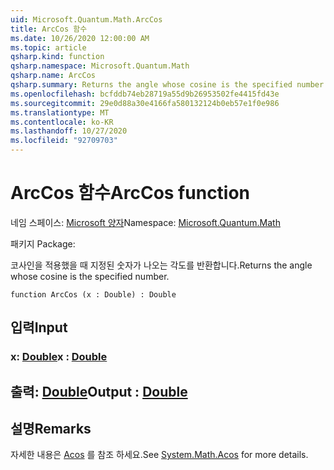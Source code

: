 ```yaml
---
uid: Microsoft.Quantum.Math.ArcCos
title: ArcCos 함수
ms.date: 10/26/2020 12:00:00 AM
ms.topic: article
qsharp.kind: function
qsharp.namespace: Microsoft.Quantum.Math
qsharp.name: ArcCos
qsharp.summary: Returns the angle whose cosine is the specified number.
ms.openlocfilehash: bcfddb74eb28719a55d9b26953502fe4415fd43e
ms.sourcegitcommit: 29e0d88a30e4166fa580132124b0eb57e1f0e986
ms.translationtype: MT
ms.contentlocale: ko-KR
ms.lasthandoff: 10/27/2020
ms.locfileid: "92709703"
---
```

# <a name="arccos-function"></a><span data-ttu-id="d40ff-102">ArcCos 함수</span><span class="sxs-lookup"><span data-stu-id="d40ff-102">ArcCos function</span></span>

<span data-ttu-id="d40ff-103">네임 스페이스: [Microsoft 양자](xref:Microsoft.Quantum.Math)</span><span class="sxs-lookup"><span data-stu-id="d40ff-103">Namespace: [Microsoft.Quantum.Math](xref:Microsoft.Quantum.Math)</span></span>

<span data-ttu-id="d40ff-104">패키지 [](https://nuget.org/packages/)</span><span class="sxs-lookup"><span data-stu-id="d40ff-104">Package: [](https://nuget.org/packages/)</span></span>


<span data-ttu-id="d40ff-105">코사인을 적용했을 때 지정된 숫자가 나오는 각도를 반환합니다.</span><span class="sxs-lookup"><span data-stu-id="d40ff-105">Returns the angle whose cosine is the specified number.</span></span>

```qsharp
function ArcCos (x : Double) : Double
```


## <a name="input"></a><span data-ttu-id="d40ff-106">입력</span><span class="sxs-lookup"><span data-stu-id="d40ff-106">Input</span></span>

### <a name="x--double"></a><span data-ttu-id="d40ff-107">x: [Double](xref:microsoft.quantum.lang-ref.double)</span><span class="sxs-lookup"><span data-stu-id="d40ff-107">x : [Double](xref:microsoft.quantum.lang-ref.double)</span></span>





## <a name="output--double"></a><span data-ttu-id="d40ff-108">출력: [Double](xref:microsoft.quantum.lang-ref.double)</span><span class="sxs-lookup"><span data-stu-id="d40ff-108">Output : [Double](xref:microsoft.quantum.lang-ref.double)</span></span>



## <a name="remarks"></a><span data-ttu-id="d40ff-109">설명</span><span class="sxs-lookup"><span data-stu-id="d40ff-109">Remarks</span></span>

<span data-ttu-id="d40ff-110">자세한 내용은 [Acos](https://docs.microsoft.com/dotnet/api/system.math.acos) 를 참조 하세요.</span><span class="sxs-lookup"><span data-stu-id="d40ff-110">See [System.Math.Acos](https://docs.microsoft.com/dotnet/api/system.math.acos) for more details.</span></span>